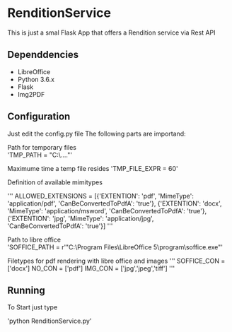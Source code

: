 # RenditionService

This is just a smal Flask App that offers a Rendition service via Rest API

## Dependdencies

* LibreOffice 
* Python 3.6.x
* Flask
* Img2PDF

## Configuration

Just edit the config.py file
The following parts are importand:

Path for temporary files  
'TMP_PATH = "C:\\...."'  
  
Maximume time a temp file resides 
'TMP_FILE_EXPR = 60' 

Definition of available mimitypes  

'''
  ALLOWED_EXTENSIONS = [{'EXTENTION': 'pdf\', 'MimeType': 'application/pdf', 'CanBeConvertedToPdfA': 'true'},
                          {'EXTENTION': 'docx', 'MimeType': 'application/msword', 'CanBeConvertedToPdfA': 'true'},
                          {'EXTENTION': 'jpg', 'MimeType': 'application/jpg', 'CanBeConvertedToPdfA': 'true'}]
'''

Path to libre office  
'SOFFICE_PATH = r'"C:\Program Files\LibreOffice 5\program\soffice.exe"'

Filetypes for pdf rendering with libre office and images
''' 
SOFFICE_CON = ['docx']
NO_CON = ['pdf']
IMG_CON = ['jpg','jpeg','tiff']
'''

## Running

To Start just type 

'python RenditionService.py'

 

